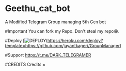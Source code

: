 # Geethu_cat_bot
A Modified Telegram Group managing 5th Gen bot

#Important
You can fork my Repo. Don't steal my repo😁.

#Deploy
[![DEPLOY](https;//www.herokucdn.com/deploy/button.svy)(https://heroku.com/deploy?template=https://github.com/jayantkageri/GroupManager)

#Support
https://t.me/DARK_TELEGRAMER 

#CREDITS
Credits ×


